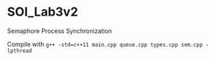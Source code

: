# SOI_Lab3v2
Semaphore Process Synchronization

Compile with 
``g++ -std=c++11 main.cpp queue.cpp types.cpp sem.cpp -lpthread``
